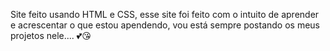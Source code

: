 Site feito usando HTML e CSS, esse site foi feito com o intuito de aprender e acrescentar o que estou apendendo, vou está sempre postando os meus projetos nele.... 💕😘
